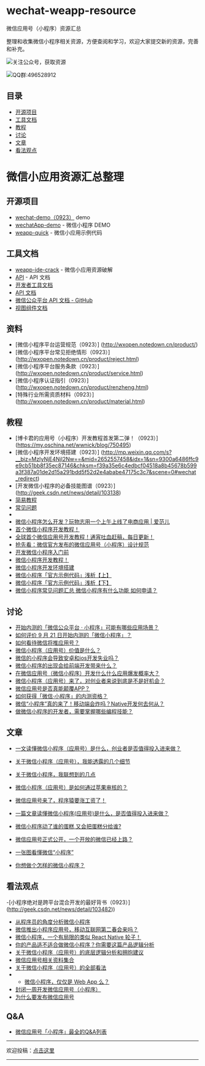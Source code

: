 # wechat-weapp-resource
微信应用号（小程序）资源汇总

整理和收集微信小程序相关资源，方便查阅和学习，欢迎大家提交新的资源，完善和补充。

![关注公众号，获取资源](https://github.com/deific/wechat-weapp-resource/blob/master/qrcode_togetherspace.jpg)

![QQ群:496528912](https://github.com/deific/wechat-weapp-resource/blob/master/qq49652812.jpg)


## 目录

- [开源项目](#开源项目)
- [工具文档](#工具破解)
- [教程](#教程)
- [讨论](#讨论)
- [文章](#文章)
- [看法观点](#代码)

# 微信小应用资源汇总整理

## 开源项目

- [wechat-demo（0923）](https://git.oschina.net/codebean/wechat-demo) demo
- [wechatApp-demo](https://github.com/xwartz/wechatApp-demo) - 微信小程序 DEMO
- [weapp-quick](https://github.com/phodal/weapp-quick) - 微信小应用示例代码

## 工具文档

- [weapp-ide-crack](https://github.com/gavinkwoe/weapp-ide-crack/blob/master/README.md) - 微信小应用资源破解
- [API](https://github.com/gztchan/wechat-mini-app/tree/master/page/API) - API 文档
- [开发者工具文档](http://wxopen.notedown.cn/devtools/devtools.html)
- [API 文档](http://wxopen.notedown.cn/api/)
- [微信公众平台 API 文档 - GitHub](https://github.com/Notedown-cn/wxopen)
- [视图组件文档](http://wxopen.notedown.cn/component/)

## 资料

- [微信小程序平台运营规范（0923）] (http://wxopen.notedown.cn/product/)
- [微信小程序平台常见拒绝情形（0923）] (http://wxopen.notedown.cn/product/reject.html)
- [微信小程序平台服务条款（0923）] (http://wxopen.notedown.cn/product/service.html)
- [微信小程序认证指引（0923）] (http://wxopen.notedown.cn/product/renzheng.html)
- [特殊行业所需资质材料（0923）] (http://wxopen.notedown.cn/product/material.html)

## 教程

- [博卡君的应用号（小程序）开发教程首发第二弹！（0923）] (https://my.oschina.net/wwnick/blog/750495)
- [微信小程序开发环境搭建（0923）] (http://mp.weixin.qq.com/s?__biz=MzIyNjE4NjI2Nw==&mid=2652557458&idx=1&sn=9300a6486ffc9e9cb51bb8f35ec87146&chksm=f39a35e6c4edbcf04518a8b45678b599a3f387a01de2d15a291bdd5f52d2e4ababe47175c3c7&scene=0#wechat_redirect)
- [开发微信小程序的必备技能图谱（0923）] (http://geek.csdn.net/news/detail/103138)
- [简易教程](http://wxopen.notedown.cn/)
- [常见问题](http://wxopen.notedown.cn/qa/qa.html)
- 
- [微信小程序怎么开发？玩物志用一个上午上线了电商应用 | 爱范儿](http://www.ifanr.com/721124)
- [首个微信小程序开发教程！](http://gold.xitu.io/entry/57e34d6bd2030900691e9ad7)
- [全球首个微信应用号开发教程！通宵吐血赶稿，每日更新！](https://my.oschina.net/wwnick/blog/750055)
- [抢先看：微信官方发布的微信应用号（小程序）设计规范](http://www.woshipm.com/ucd/418190.html)
- [开发微信小程序入门前](https://laravel-china.org/topics/2890)
- [微信小程序开发教程！](https://xituqu.com/508.html)
- [微信小程序开发环境搭建](http://blog.csdn.net/xiehuimx/article/details/52629657)
- [微信小程序「官方示例代码」浅析【上】](https://zhuanlan.zhihu.com/p/22574282)
- [微信小程序「官方示例代码」浅析【下】](https://zhuanlan.zhihu.com/p/22579053)
- [微信小程序常见问题汇总 微信小程序有什么功能 如何申请？](http://kulianw.com/keji/201609/18558.html)

## 讨论

- [开始内测的「微信公众平台 · 小程序」可能有哪些应用场景？](https://www.zhihu.com/question/50871887)
- [如何评价 9 月 21 日开始内测的「微信小程序」？](https://www.zhihu.com/question/50874500)
- [如何看待微信将推应用号？](https://www.zhihu.com/question/39374074)
- [微信小程序（应用号）价值是什么？](https://www.zhihu.com/question/50875544)
- [微信的小程序会导致安卓和ios开发失业吗？](https://www.zhihu.com/question/50879269)
- [微信小程序的出现会给前端开发带来什么？](https://www.zhihu.com/question/50900987)
- [在微信应用号（微信小程序）开发什么什么应用爆发概率大？](https://www.zhihu.com/question/50878674)
- [微信小程序（应用号）来了，对创业者来说到底是不是好机会？](https://www.zhihu.com/question/50885176)
- [微信应用号是否真能颠覆APP？](https://www.zhihu.com/question/50878415)
- [如何获得「微信·小程序」的内测资格？](https://www.zhihu.com/question/50875630)
- [微信“小程序”真的来了！移动端会炸吗？Native开发何去何从？](https://www.zhihu.com/question/50874710)
- [做微信小程序的开发者，需要掌握哪些编程技能？](https://www.zhihu.com/question/50886759)

## 文章


- [一文读懂微信小程序（应用号）是什么，创业者是否值得投入进来做？](https://www.huxiu.com/article/164679.html)
- [关于微信小程序（应用号），我能透露的几个细节](https://kenengba.com/post/3515.html)
- [关于微信小程序，我联想到的几点](https://zi.com/w/a/b32fJp)
- [微信小程序（应用号）是如何通过苹果审核的？](https://www.zhihu.com/question/50879437)
- [微信应用号来了，程序猿要涨工资了！](http://www.pmcaff.com/article/index/411074173930624)

- [一篇文章读懂微信小程序(应用号)是什么，是否值得投入进来做？](http://www.woshipm.com/it/417887.html)
- [微信小程序动了谁的蛋糕,又会把蛋糕分给谁?](http://it.sohu.com/20160922/n468981595.shtml)

- [微信应用号正式公开，一个开放的微信已经上路？](https://www.huxiu.com/article/164634.html)
- [一张图看懂微信“小程序”](http://wenda.louqun.com/article/107593)
- [你想做个怎样的微信小程序？](http://www.880917.com/wang/10850.html)


## 看法观点

-[小程序绝对是跨平台混合开发的最好背书（0923）] (http://geek.csdn.net/news/detail/103482))
- [从程序员的角度分析微信小程序](http://blog.csdn.net/yulianlin/article/details/52621413)
- [微信推出小程序应用号，移动互联网第二春会来吗？](http://36kr.com/topics/98)
- [微信小程序，一个有局限的类似 React Native 轮子！](http://www.jianshu.com/p/060c6f3dd4e8)
- [你的产品适不适合做微信小程序？你需要这篇产品逻辑分析](https://www.huxiu.com/article/164700.html)
- [关于微信小程序（应用号）的底层逻辑分析和拥抱建议](https://zhuanlan.zhihu.com/p/22565340)
- [微信应用号相关资料集合](http://www.jianshu.com/p/597de915ef68)
- [关于微信小程序（应用号）的全部看法](http://www.jianshu.com/p/f8266c940eaf)
- - [微信小程序，仅仅是 Web App 么？](http://t.cn/RcYowhy)
- [封闭一周开发微信应用号（小程序）](https://www.v2ex.com/t/308005#reply17)
- [为什么要发布微信应用号](http://t.cn/RcYXsoP)

## Q&A
- [微信应用号「小程序」最全的Q&A列表](http://t.cn/RcYXD4Q)

---

欢迎投稿：[点击这里](https://github.com/deific/wechat-weapp-resource)

---

